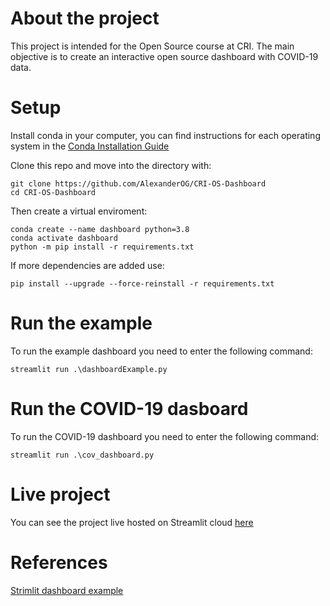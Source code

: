 # About the project
This project is intended for the Open Source course at CRI. The main objective is to create an interactive open source dashboard with COVID-19 data.

# Setup
Install conda in your computer, you can find instructions for each operating system in the [Conda Installation Guide](https://docs.conda.io/projects/conda/en/latest/user-guide/install/index.html)

Clone this repo and move into the directory with:
```
git clone https://github.com/AlexanderOG/CRI-OS-Dashboard
cd CRI-OS-Dashboard
```

Then create a virtual enviroment:
``` 
conda create --name dashboard python=3.8
conda activate dashboard
python -m pip install -r requirements.txt
```

If more dependencies are added use:
```
pip install --upgrade --force-reinstall -r requirements.txt
```

# Run the example
To run the example dashboard you need to enter the following command:
```
streamlit run .\dashboardExample.py 
```

# Run the COVID-19 dasboard
To run the COVID-19 dashboard you need to enter the following command:
```
streamlit run .\cov_dashboard.py 
```

# Live project
You can see the project live hosted on Streamlit cloud [here](https://share.streamlit.io/alexanderog/cri-os-dashboard/main/cov_dashboard.py)

# References
[Strimlit dashboard example](https://towardsdatascience.com/a-multi-page-interactive-dashboard-with-streamlit-and-plotly-c3182443871a)